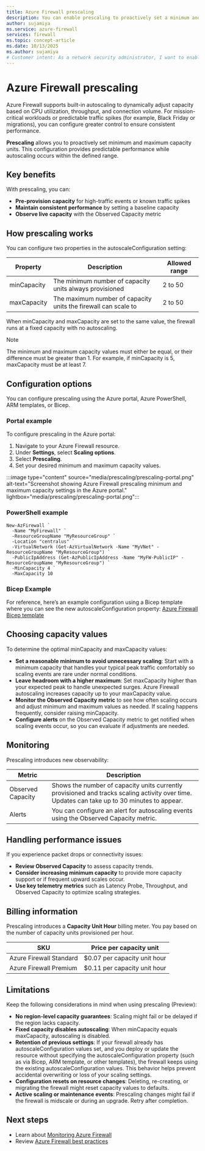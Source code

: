 ```yaml
---
title: Azure Firewall prescaling
description: You can enable prescaling to proactively set a minimum and maximum number of firewall capacity units (instances) for predictable performance.
author: sujamiya
ms.service: azure-firewall
services: firewall
ms.topic: concept-article
ms.date: 10/13/2025
ms.author: sujamiya
# Customer intent: As a network security administrator, I want to enable Prescaling on my Azure Firewall, so that I can proactively set a minimum and maximum number of firewall capacity units (instances) for predictable performance during high-traffic events.
---
```


# Azure Firewall prescaling

Azure Firewall supports built-in autoscaling to dynamically adjust capacity based on CPU utilization, throughput, and connection volume. For mission-critical workloads or predictable traffic spikes (for example, Black Friday or migrations), you can configure greater control to ensure consistent performance.

**Prescaling** allows you to proactively set minimum and maximum capacity units. This configuration provides predictable performance while autoscaling occurs within the defined range.

## Key benefits

With prescaling, you can:

- **Pre-provision capacity** for high-traffic events or known traffic spikes
- **Maintain consistent performance** by setting a baseline capacity
- **Observe live capacity** with the Observed Capacity metric

## How prescaling works

You can configure two properties in the autoscaleConfiguration setting:

| Property | Description | Allowed range |
|----------|-------------|---------------|
| minCapacity | The minimum number of capacity units always provisioned | 2 to 50 |
| maxCapacity | The maximum number of capacity units the firewall can scale to | 2 to 50 |

When minCapacity and maxCapacity are set to the same value, the firewall runs at a fixed capacity with no autoscaling.

> [!NOTE]
> The minimum and maximum capacity values must either be equal, or their difference must be greater than 1. For example, if minCapacity is 5, maxCapacity must be at least 7.

## Configuration options

You can configure prescaling using the Azure portal, Azure PowerShell, ARM templates, or Bicep.

### Portal example

To configure prescaling in the Azure portal:

1. Navigate to your Azure Firewall resource.
1. Under **Settings**, select **Scaling options**.
1. Select **Prescaling**.
1. Set your desired minimum and maximum capacity values.

:::image type="content" source="media/prescaling/prescaling-portal.png" alt-text="Screenshot showing Azure Firewall prescaling minimum and maximum capacity settings in the Azure portal." lightbox="media/prescaling/prescaling-portal.png":::

### PowerShell example
```azurepowershell
New-AzFirewall `
  -Name "MyFirewall" `
  -ResourceGroupName "MyResourceGroup" `
  -Location "centralus" `
  -VirtualNetwork (Get-AzVirtualNetwork -Name "MyVNet" -ResourceGroupName "MyResourceGroup") `
  -PublicIpAddress (Get-AzPublicIpAddress -Name "MyFW-PublicIP" -ResourceGroupName "MyResourceGroup") `
  -MinCapacity 4 `
  -MaxCapacity 10
```
### Bicep Example
For reference, here’s an example configuration using a Bicep template where you can see the new autoscaleConfiguration property: [Azure Firewall Bicep template](/azure/templates/microsoft.network/azurefirewalls?pivots=deployment-language-bicep)

## Choosing capacity values

To determine the optimal minCapacity and maxCapacity values:

-  **Set a reasonable minimum to avoid unnecessary scaling**: Start with a minimum capacity that handles your typical peak traffic comfortably so scaling events are rare under normal conditions.
-  **Leave headroom with a higher maximum**: Set maxCapacity higher than your expected peak to handle unexpected surges. Azure Firewall autoscaling increases capacity up to your maxCapacity value.
-  **Monitor the Observed Capacity metric** to see how often scaling occurs and adjust minimum and maximum values as needed. If scaling happens frequently, consider raising minCapacity.
-  **Configure alerts** on the Observed Capacity metric to get notified when scaling events occur, so you can evaluate if adjustments are needed.

## Monitoring

Prescaling introduces new observability:

| Metric | Description |
|--------|-------------|
| Observed Capacity | Shows the number of capacity units currently provisioned and tracks scaling activity over time. Updates can take up to 30 minutes to appear. |
| Alerts | You can configure an alert for autoscaling events using the Observed Capacity metric. |

## Handling performance issues

If you experience packet drops or connectivity issues:

- **Review Observed Capacity** to assess capacity trends.
- **Consider increasing minimum capacity** to provide more capacity support or if frequent upward scales occur.
- **Use key telemetry metrics** such as Latency Probe, Throughput, and Observed Capacity to optimize scaling strategies.

## Billing information

Prescaling introduces a **Capacity Unit Hour** billing meter. You pay based on the number of capacity units provisioned per hour.

| SKU | Price per capacity unit |
|-----|-------------------------|
| Azure Firewall Standard | $0.07 per capacity unit hour |
| Azure Firewall Premium | $0.11 per capacity unit hour |

## Limitations

Keep the following considerations in mind when using prescaling (Preview):

- **No region-level capacity guarantees**: Scaling might fail or be delayed if the region lacks capacity.
- **Fixed capacity disables autoscaling**: When minCapacity equals maxCapacity, autoscaling is disabled.
- **Retention of previous settings**: If your firewall already has autoscaleConfiguration values set, and you deploy or update the resource without specifying the autoscaleConfiguration property (such as via Bicep, ARM template, or other templates), the firewall keeps using the existing autoscaleConfiguration values. This behavior helps prevent accidental overwriting or loss of your scaling settings.
- **Configuration resets on resource changes**: Deleting, re-creating, or migrating the firewall might reset capacity values to defaults.
- **Active scaling or maintenance events**: Prescaling changes might fail if the firewall is midscale or during an upgrade. Retry after completion.

## Next steps

- Learn about [Monitoring Azure Firewall](monitor-firewall-reference.md)
- Review [Azure Firewall best practices](firewall-best-practices.md)

